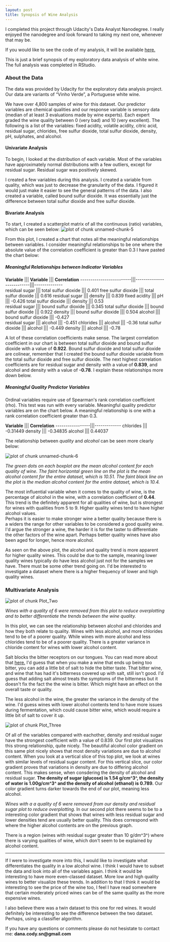 ```yaml
---
layout: post
title: Synopsis of Wine Analysis
---
```


I completed this project through Udacity's Data Analyst Nanodegree. I really enjoyed the nanodegree and look forward to taking my next one, whenever that may be.

If you would like to see the code of my analysis, it will be available [here.](https://github.com/DanaCody/White-Wine-EDA)

This is just a brief synopsis of my exploratory data analysis of white wine. The full analysis was completed in RStudio.

### About the Data

The data was provided by Udacity for the exploratory data analysis project. Our data are variants of “Vinho Verde”, a Portuguese white wine. 

We have over 4,800 samples of wine for this dataset. Our predictor variables are chemical qualities and our response variable is sensory data (median of at least 3 evaluations made by wine experts). Each expert graded the wine quality between 0 (very bad) and 10 (very excellent). The following is a list of the variables: fixed acidity, volatile acidity, citric acid, residual sugar, chlorides, free sulfur dioxide, total sulfur dioxide, density, pH, sulphates, and alcohol.

#### Univariate Analysis

To begin, I looked at the distribution of each variable. Most of the variables have approximately normal distributions with a few outliers, except for residual sugar. Residual sugar was positively skewed.

I created a few variables during this analysis. I created a variable from quality, which was just to decrease the granularity of the data. I figured it would just make it easier to see the general patterns of the data. I also created a variable, called bound sulfur dioxide. It was essentially just the difference between total sulfur dioxide and free sulfur dioxide. 

#### Bivariate Analysis

To start, I created a scatterplot matrix of all the continuous (ratio) variables, which can be seen below:
![plot of chunk unnamed-chunk-5]({{"../assets/unnamed-chunk-5-1.png"}})

From this plot, I created a chart that notes all the meaningful relationships between variables. I consider meaningful relationships to be one where the absolute value of the correlation coefficient is greater than 0.3 I have pasted the chart below:

##### Meaningful Relationships between Indicator Variables

   __Variable__            |||    __Variable__          |||    __Correlation__ 
  -------------------------|||--------------------------|||--------------  
    residual sugar         |||   total sulfur dioxide   |||  0.401
    free sulfur dioxide    |||   total sulfur dioxide   |||  0.616
    residual sugar         |||   density                |||  0.839
    fixed acidity          |||   pH                     |||  -0.426
    total sulfur dioxide   |||   density                |||  0.53  
    residual sugar         |||   bound sulfur dioxide   |||  0.345
    total sulfur dioxide   |||   bound sulfur dioxide   |||  0.922
    density                |||   bound sulfur dioxide   |||  0.504
    alcohol                |||   bound sulfur dioxide   |||  -0.427    
    residual sugar         |||   alcohol                |||  -0.451
    chlorides              |||   alcohol                |||  -0.36
    total sulfur dioxide   |||   alcohol                |||  -0.449
    density                |||   alcohol                |||  -0.78
  
A lot of these correlation coefficients make sense. The largest correlation coefficient in our chart is between total sulfur dioxide and bound sulfur dioxide with a value of __0.922__. Bound sulfur dioxide and total sulfur dioxide are colinear, remember that I created the bound sulfur dioxide variable from the total sulfur dioxide and free sulfur dioxide. The next highest correlation coefficients are for residual sugar and density with a value of __0.839__, and alcohol and density with a value of __-0.78__. I explain these relationships more down below. 

##### Meaningful Quality Predictor Variables
  
Ordinal variables require use of Spearman's rank correlation coefficient (rho). This test was run with every variable. Meaningful quality predictor variables are on the chart below. A meaningful relationship is one with a rank correlation coefficient greater than 0.3.

 __Variable__    |||   __Correlation__
-----------------|||-------------
  chlorides      ||| -0.31449
  density        ||| -0.34835
  alcohol        ||| 0.44037

The relationship between _quality_ and _alcohol_ can be seen more clearly below:

![plot of chunk unnamed-chunk-6]({{"../assets/unnamed-chunk-6-1.png"}})

_The green dots on each boxplot are the mean alcohol content for each quality of wine. The faint horizontal green line on the plot is the mean alcohol content for the entire dataset, which is 10.51. The faint black line on the plot is the median alcohol content for the entire dataset, which is 10.4._  

The most influential variable when it comes to the quality of wine, is the percentage of alcohol in the wine, with a correlation coefficient of __0.44__. This trend is the definitely apparent for all qualities of wine, but is strongest for wines with qualities from 5 to 9. Higher quality wines tend to have higher alcohol values.  
Perhaps it is easier to make stronger wine a better quality because there is a widers the range for other variables to be considered a good quality wine. I'd argue the stronger a wine, the harder it is for the taster to differentiate the other factors of the wine apart. Perhaps better quality wines have also been aged for longer, hence more alcohol.

As seen on the above plot, the alcohol and quality trend is more apparent for higher quality wines. This could be due to the sample, meaning lower quality wines typically do have less alcohol just not for the samples we have. There must be some other trend going on. I'd be interested to investigate a dataset where there is a higher frequency of lower and high quality wines.

### Multivariate Analysis

![plot of chunk Plot_Two]({{"../assets/Plot_Two-1.png"}})

_Wines with a quality of 6 were removed from this plot to reduce overplotting and to better differentiate the trends between the wine quality._

In this plot, we can see the relationship between alcohol and chlorides and how they both relate to quality. Wines with less alcohol, and more chlorides tend to be of a poorer quality.  While wines with more alcohol and less chlorides tend to be of a poorer quality. There is a greater variance in chloride content for wines with lower alcohol content.

Salt blocks the bitter receptors on our tongues. You can read more about that
[here.](https://www.npr.org/sections/thesalt/2016/11/14/491376510/grapefruit-and-salt-the-science-behind-this-unlikely-power-couple) I'd guess that when you make a wine that ends up being too bitter, you can add a little bit of salt to hide the bitter taste. That bitter wine, and wine that has had it's bitterness covered up with salt, still isn't good. I'd guess that adding salt almost treats the symptoms of the bitterness but it doesn't fix the fact the the wine is bitter. Which might have an effect on the overall taste or quality.

The less alcohol in the wine, the greater the variance in the density of the wine. I'd guess wines with lower alcohol contents tend to have more issues during fermentation, which could cause bitter wine, which would require a little bit of salt to cover it up.


![plot of chunk Plot_Three]({{"../assets/Plot_Three-1.png"}})


Of all of the variables compared with eachother, density and residual sugar have the strongest coefficient with a value of 0.839. Our first plot visualizes this strong relationship, quite nicely. The beautiful alcohol color gradient on this same plot nicely shows that most density variations are due to alcohol content. When you look at a vertical slice of this top plot, we look at wines with similar levels of residual sugar content. For this vertical slice, our color gradient proves that variations in density are due to differing alcohol content. This makes sense, when consdering the density of alcohol and residual sugar. __The density of sugar (glucose) is 1.54 g/cm^3^, the density of water is 1.00g/cm^3^ and the density of alcohol (ethanol) is 0.789.__ Our color gradient turns darker towards the end of our plot, meaning less alcohol.

_Wines with a a quality of 6 were removed from our density and residual sugar plot to reduce overplotting._
In our second plot there seems to be to a interesting color gradient that shows that wines with less residual sugar and lower densities tend are usually better quality. This does correspond with where the higher alcohol contents are on the previous graph.  

There is a region (wines with residual sugar greater than 10 g/dm^3^) where there is varying qualities of wine, which don't seem to be explained by alcohol content.

*************

If I were to investigate more into this, I would like to investigate what differentiates the quality in a low alcohol wine. I think I would have to subset the data and look into all of the variables again. I think it would be interesting to have more even-classed dataset. More low and high quality wines to better visualize these trends.  In addition to that I think it would be interesting to see the price of the wine too, I feel I have read somewhere that certain moderately priced wines can be of the same quality as the more expensive wines. 

I also believe there was a twin dataset to this one for red wines. It would definitely be interesting to see the difference between the two dataset. Perhaps, using a classifier algorithm.

If you have any questions or comments please do not hesistate to contact me:
__dana.cody.sn@gmail.com__




  
  
